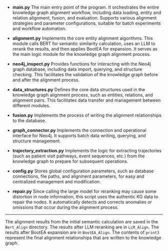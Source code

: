 * **main.py**
    The main entry point of the program. It orchestrates the entire knowledge graph alignment workflow, including data loading, entity and relation alignment, fusion, and evaluation. Supports various alignment strategies and parameter configurations, suitable for batch experiments and workflow automation.

* **alignment.py**
    Implements the core entity alignment algorithms. This module calls BERT for semantic similarity calculation, uses an LLM to rerank the results, and then applies BootEA for expansion. It serves as the main logic module for the knowledge graph alignment process.

* **neo4j_inspect.py**
    Provides functions for interacting with the Neo4j graph database, including data import, querying, and structure checking. This facilitates the validation of the knowledge graph before and after the alignment process.

* **data_structures.py**
    Defines the core data structures used in the knowledge graph alignment process, such as entities, relations, and alignment pairs. This facilitates data transfer and management between different modules.

* **fusion.py**
    Implements the process of writing the alignment relationships to the database.

* **graph_connector.py**
    Implements the connection and operational interface for Neo4j. It supports batch data writing, querying, and structure management.

* **trajectory_extraction.py**
    Implements the logic for extracting trajectories (such as patient visit pathways, event sequences, etc.) from the knowledge graph to prepare for subsequent operations.

* **config.py**
    Stores global configuration parameters, such as database connections, file paths, and alignment parameters, for easy and centralized management and modification.

* **repair.py**
    Since calling the large model for reranking may cause some distortion in node information, this script uses the authentic KG data to repair the nodes. It automatically detects and corrects anomalies or omissions that occur during the alignment process.

---
The alignment results from the initial semantic calculation are saved in the `Bert_Align` directory. The results after LLM reranking are in `LLM_Align`. The results after BootEA expansion are in `BootEA_Align`. The contents of `print3` represent the final alignment relationships that are written to the knowledge graph.